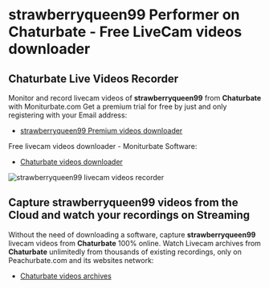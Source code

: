 # strawberryqueen99 Performer on Chaturbate - Free LiveCam videos downloader

## Chaturbate Live Videos Recorder

Monitor and record livecam videos of **strawberryqueen99** from **Chaturbate** with Moniturbate.com
Get a premium trial for free by just and only registering with your Email address:
* [strawberryqueen99 Premium videos downloader](https://moniturbate.com/request-demo-licence-key.html)

Free livecam videos downloader - Moniturbate Software:
* [Chaturbate videos downloader](https://moniturbate.com/moniturbate-download-software.html)

![strawberryqueen99 livecam videos recorder](https://peachurnet.com/templates/moniturbate-software.png)


## Capture strawberryqueen99 videos from the Cloud and watch your recordings on Streaming

Without the need of downloading a software, capture **strawberryqueen99** livecam videos from **Chaturbate** 100% online.
Watch Livecam archives from **Chaturbate** unlimitedly from thousands of existing recordings, only on Peachurbate.com and its websites network:
* [Chaturbate videos archives](https://peachurnet.com/)